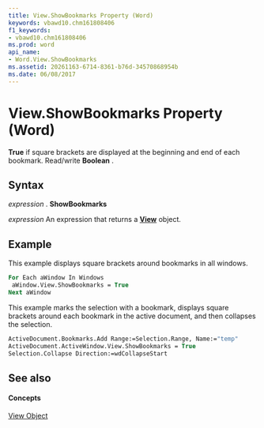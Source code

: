 ```yaml
---
title: View.ShowBookmarks Property (Word)
keywords: vbawd10.chm161808406
f1_keywords:
- vbawd10.chm161808406
ms.prod: word
api_name:
- Word.View.ShowBookmarks
ms.assetid: 20261163-6714-8361-b76d-34570868954b
ms.date: 06/08/2017
---
```



# View.ShowBookmarks Property (Word)

 **True** if square brackets are displayed at the beginning and end of each bookmark. Read/write **Boolean** .


## Syntax

 _expression_ . **ShowBookmarks**

 _expression_ An expression that returns a **[View](Word.View.md)** object.


## Example

This example displays square brackets around bookmarks in all windows.


```vb
For Each aWindow In Windows 
 aWindow.View.ShowBookmarks = True 
Next aWindow
```

This example marks the selection with a bookmark, displays square brackets around each bookmark in the active document, and then collapses the selection.




```vb
ActiveDocument.Bookmarks.Add Range:=Selection.Range, Name:="temp" 
ActiveDocument.ActiveWindow.View.ShowBookmarks = True 
Selection.Collapse Direction:=wdCollapseStart
```


## See also


#### Concepts


[View Object](Word.View.md)

